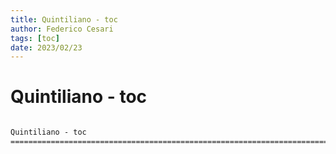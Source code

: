 ```yaml
---
title: Quintiliano - toc 
author: Federico Cesari 
tags: [toc]
date: 2023/02/23
---
```

# Quintiliano - toc

```txt

Quintiliano - toc   
===============================================================================



```
